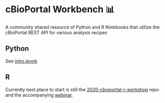# cBioPortal Workbench 📊
A community shared resource of Python and R Notebooks that utilize the cBioPortal REST API for various analysis recipes

## Python
See [intro.ipynb](./python/intro/intro.ipynb)

## R
Currently best place to start is still the [2020-cbioportal-r-workshop](https://github.com/cBioPortal/2020-cbioportal-r-workshop) repo and the accompanying [webinar](https://www.cbioportal.org/tutorials#webinar-5).
